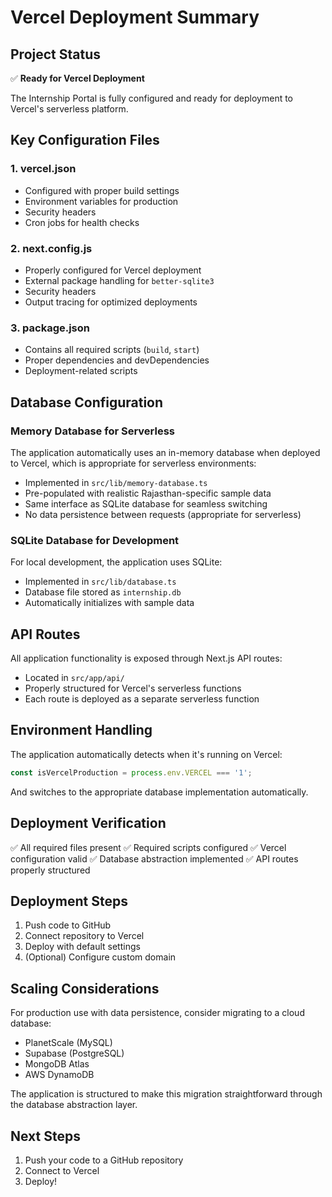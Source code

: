 # Vercel Deployment Summary

## Project Status

✅ **Ready for Vercel Deployment**

The Internship Portal is fully configured and ready for deployment to Vercel's serverless platform.

## Key Configuration Files

### 1. vercel.json
- Configured with proper build settings
- Environment variables for production
- Security headers
- Cron jobs for health checks

### 2. next.config.js
- Properly configured for Vercel deployment
- External package handling for `better-sqlite3`
- Security headers
- Output tracing for optimized deployments

### 3. package.json
- Contains all required scripts (`build`, `start`)
- Proper dependencies and devDependencies
- Deployment-related scripts

## Database Configuration

### Memory Database for Serverless
The application automatically uses an in-memory database when deployed to Vercel, which is appropriate for serverless environments:

- Implemented in `src/lib/memory-database.ts`
- Pre-populated with realistic Rajasthan-specific sample data
- Same interface as SQLite database for seamless switching
- No data persistence between requests (appropriate for serverless)

### SQLite Database for Development
For local development, the application uses SQLite:

- Implemented in `src/lib/database.ts`
- Database file stored as `internship.db`
- Automatically initializes with sample data

## API Routes

All application functionality is exposed through Next.js API routes:

- Located in `src/app/api/`
- Properly structured for Vercel's serverless functions
- Each route is deployed as a separate serverless function

## Environment Handling

The application automatically detects when it's running on Vercel:

```javascript
const isVercelProduction = process.env.VERCEL === '1';
```

And switches to the appropriate database implementation automatically.

## Deployment Verification

✅ All required files present
✅ Required scripts configured
✅ Vercel configuration valid
✅ Database abstraction implemented
✅ API routes properly structured

## Deployment Steps

1. Push code to GitHub
2. Connect repository to Vercel
3. Deploy with default settings
4. (Optional) Configure custom domain

## Scaling Considerations

For production use with data persistence, consider migrating to a cloud database:
- PlanetScale (MySQL)
- Supabase (PostgreSQL)
- MongoDB Atlas
- AWS DynamoDB

The application is structured to make this migration straightforward through the database abstraction layer.

## Next Steps

1. Push your code to a GitHub repository
2. Connect to Vercel
3. Deploy!